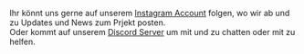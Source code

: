 Ihr könnt uns gerne auf unserem [Instagram Account](https://www.instagram.com/transdb.de/)  folgen, wo wir ab und zu Updates und News zum Prjekt posten.  
Oder kommt auf unserem [Discord Server](https://github.com/TransDB-de) um mit und zu chatten oder mit zu helfen.
